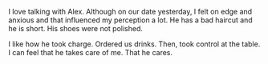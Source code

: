 I love talking with Alex. Although on our date yesterday, I felt on edge and anxious and that influenced my perception a lot. He has a bad haircut and he is short. His shoes were not polished. 

I like how he took charge. Ordered us drinks. Then, took control at the table. I can feel that he takes care of me. That he cares. 